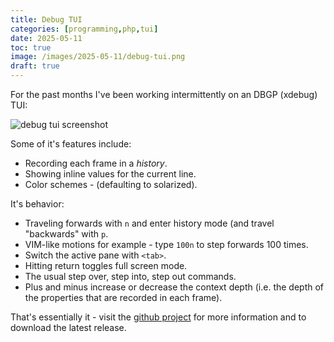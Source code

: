```yaml
--- 
title: Debug TUI
categories: [programming,php,tui]
date: 2025-05-11
toc: true
image: /images/2025-05-11/debug-tui.png
draft: true
---
```


For the past months I've been working intermittently on an DBGP (xdebug) TUI:

![debug tui screenshot](/images/2025-05-11/debug-tui.png)

Some of it's features include:

- Recording each frame in a _history_.
- Showing inline values for the current line.
- Color schemes - (defaulting to solarized).

It's behavior:

- Traveling forwards with `n` and enter history mode (and travel
  "backwards" with `p`.
- VIM-like motions for example - type `100n` to step forwards 100 times.
- Switch the active pane with `<tab>`.
- Hitting return toggles full screen mode.
- The usual step over, step into, step out commands.
- Plus and minus increase or decrease the context depth (i.e. the depth of the
  properties that are recorded in each frame).

That's essentially it - visit the [github
project](https://github.com/dantleech/debug-tui) for more information and to
download the latest release.
